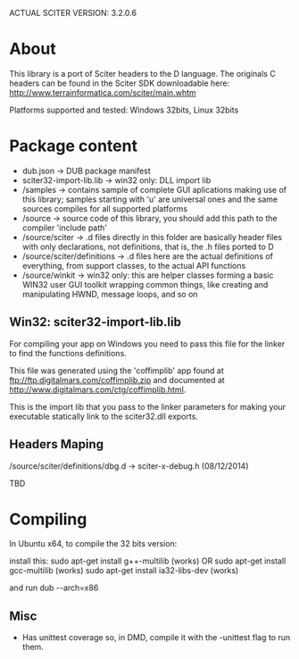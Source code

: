 ACTUAL SCITER VERSION: 3.2.0.6


About
=====

This library is a port of Sciter headers to the D language. The originals C headers can be found in the Sciter SDK downloadable here: http://www.terrainformatica.com/sciter/main.whtm

Platforms supported and tested: Windows 32bits, Linux 32bits


Package content
===============

* dub.json					-> DUB package manifest
* sciter32-import-lib.lib		-> win32 only: DLL import lib
* /samples					-> contains sample of complete GUI aplications making use of this library; samples starting with 'u' are universal ones and the same sources compiles for all supported platforms
* /source						-> source code of this library, you should add this path to the compiler 'include path'
* /source/sciter				-> .d files directly in this folder are basically header files with only declarations, not definitions, that is, the .h files ported to D
* /source/sciter/definitions	-> .d files here are the actual definitions of everything, from support classes, to the actual API functions
* /source/winkit				-> win32 only: this are helper classes forming a basic WIN32 user GUI toolkit wrapping common things, like creating and manipulating HWND, message loops, and so on


Win32: sciter32-import-lib.lib
------------------------------

For compiling your app on Windows you need to pass this file for the linker to find the functions definitions.

This file was generated using the 'coffimplib' app found at ftp://ftp.digitalmars.com/coffimplib.zip and documented at http://www.digitalmars.com/ctg/coffimplib.html.

This is the import lib that you pass to the linker parameters for making your executable statically link to the sciter32.dll exports.


Headers Maping
-------------

/source/sciter/definitions/dbg.d	-> sciter-x-debug.h  (08/12/2014)

TBD


Compiling
=========

In Ubuntu x64, to compile the 32 bits version:

install this:
sudo apt-get install g++-multilib (works)
OR
sudo apt-get install gcc-multilib (works)
sudo apt-get install ia32-libs-dev (works)

and run
dub --arch=x86


Misc
----

* Has unittest coverage so, in DMD, compile it with the -unittest flag to run them.